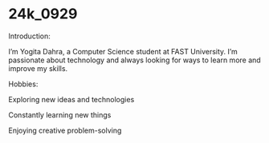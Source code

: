 # 24k_0929

Introduction:

I’m Yogita Dahra, a Computer Science student at FAST University. I’m passionate about technology and always looking for ways to learn more and improve my skills.

Hobbies:

Exploring new ideas and technologies

Constantly learning new things

Enjoying creative problem-solving

